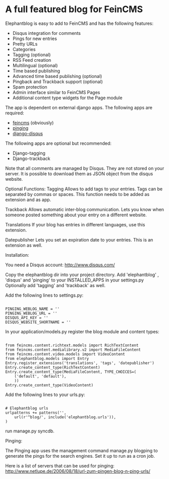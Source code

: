 A full featured blog for FeinCMS
================================

Elephantblog is easy to add to FeinCMS and has the following features:

* Disqus integration for comments
* Pings for new entries
* Pretty URLs
* Categories
* Tagging (optional)
* RSS Feed creation
* Multilingual (optional)
* Time based publishing
* Advanced time based publishing (optional)
* Pingback and Trackback support (optional)
* Spam protection
* Admin interface similar to FeinCMS Pages
* Additional content type widgets for the Page module

The app is dependent on external django apps. The following apps are required:

* [feincms](http://github.com/matthiask/feincms) (obviously)
* [pinging](http://github.com/matthiask/pinging)
* [django-disqus](http://github.com/arthurk/django-disqus)

The following apps are optional but recommended:

* Django-tagging
* Django-trackback

Note that all comments are managed by Disqus. They are not stored on your
server. It is possible to download them as JSON object from the disqus website.

Optional Functions:
Tagging
Allows to add tags to your entries. Tags can be separated by commas or spaces.
This function needs to be added as extension and as app.

Trackback
Allows automatic inter-blog communication. Lets you know when someone posted
something about your entry on a different website.

Translations
If your blog has entries in different languages, use this extension.

Datepublisher
Lets you set an expiration date to your entries. This is an extension as well.


Installation:

You need a Disqus account: http://www.disqus.com/

Copy the elephantblog dir into your project directory.
Add 'elephantblog' , 'disqus' and 'pinging' to your INSTALLED_APPS in your settings.py
Optionally add 'tagging' and 'trackback' as well.


Add the following lines to settings.py:

<pre><code>
PINGING_WEBLOG_NAME = '<your blog name>'
PINGING_WEBLOG_URL = '<your blog url>'
DISQUS_API_KEY = '<api key>'
DISQUS_WEBSITE_SHORTNAME = '<Disqus website shortname>'
</code></pre>

In your application/models.py register the blog module and content types:

<pre><code>
from feincms.content.richtext.models import RichTextContent
from feincms.content.medialibrary.v2 import MediaFileContent
from feincms.content.video.models import VideoContent
from elephantblog.models import Entry
Entry.register_extensions('translations', 'tags', 'datepublisher')
Entry.create_content_type(RichTextContent)
Entry.create_content_type(MediaFileContent, TYPE_CHOICES=(
    ('default', 'default'),
    ))
Entry.create_content_type(VideoContent)
</code></pre>

Add the following lines to your urls.py:

<pre><code>
# Elephantblog urls
urlpatterns += patterns('',
    url(r'^blog/', include('elephantblog.urls')),
)
</code></pre>

run manage.py syncdb.


Pinging:

The Pinging app uses the management command manage.py blogping to generate the
pings for the search engines. Set it up to run as a cron job.

Here is a list of servers that can be used for pinging:
http://www.netlupe.de/2006/08/18/url-zum-pingen-blog-n-ping-urls/






